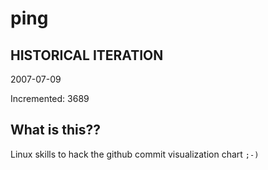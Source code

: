 # ping

## HISTORICAL ITERATION
2007-07-09

Incremented: 3689

## What is this?? 
Linux skills to hack the github commit visualization chart `;-)`
